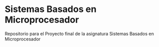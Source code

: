 # Sistemas Basados en Microprocesador
Repositorio para el Proyecto final de la asignatura Sistemas Basados en Microprocesador
